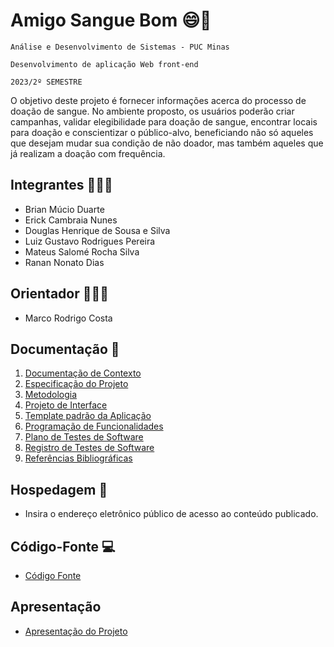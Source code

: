 # Amigo Sangue Bom 😄💉

`Análise e Desenvolvimento de Sistemas - PUC Minas`

`Desenvolvimento de aplicação Web front-end`

`2023/2º SEMESTRE`

O objetivo deste projeto é fornecer informações acerca do processo de doação de sangue. No ambiente proposto, os usuários poderão criar campanhas, validar elegibilidade para doação de sangue, encontrar locais para doação e conscientizar o público-alvo, beneficiando não só aqueles que desejam mudar sua condição de não doador, mas também aqueles que já realizam a doação com frequência.

## Integrantes 👨🏻‍💻

* Brian Múcio Duarte
* Erick Cambraia Nunes
* Douglas Henrique de Sousa e Silva
* Luiz Gustavo Rodrigues Pereira
* Mateus Salomé Rocha Silva
* Ranan Nonato Dias

## Orientador 👨🏻‍🏫

* Marco Rodrigo Costa

## Documentação 📃

<ol>
<li><a href="documentos/01-Documentação de Contexto.md"> Documentação de Contexto</a></li>
<li><a href="documentos/02-Especificação do Projeto.md"> Especificação do Projeto</a></li>
<li><a href="documentos/03-Metodologia.md"> Metodologia</a></li>
<li><a href="documentos/04-Projeto de Interface.md"> Projeto de Interface</a></li>
<li><a href="documentos/05-Template padrão da Aplicação.md"> Template padrão da Aplicação</a></li>
<li><a href="documentos/06-Programação de Funcionalidades.md"> Programação de Funcionalidades</a></li>
<li><a href="documentos/07-Plano de Testes de Software.md"> Plano de Testes de Software</a></li>
<li><a href="documentos/08-Registro de Testes de Software.md"> Registro de Testes de Software</a></li>
<li><a href="documentos/09-Referências.md"> Referências Bibliográficas</a></li>
</ol>

## Hospedagem 🔗

* Insira o endereço eletrônico público de acesso ao conteúdo publicado. 

## Código-Fonte 💻

* <a href="codigo-fonte/README.md">Código Fonte</a>

## Apresentação

* <a href="apresentacao/README.md">Apresentação do Projeto</a>


